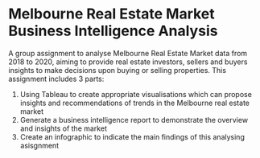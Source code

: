 # Melbourne Real Estate Market Business Intelligence Analysis
A group assignment to analyse Melbourne Real Estate Market data from 2018 to 2020, aiming to provide real estate investors, sellers and buyers insights to make decisions upon buying or selling properties. This assignment includes 3 parts:
1. Using Tableau to create appropriate visualisations which can propose insights and recommendations of trends in the Melbourne real estate market
2. Generate a business intelligence report to demonstrate the overview and insights of the market
3. Create an infographic to indicate the main findings of this analysing asisgnment
